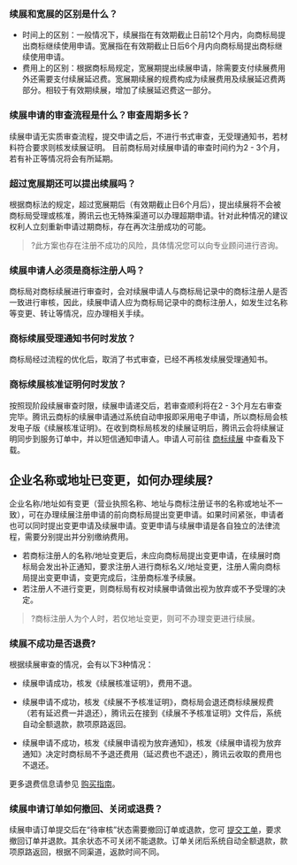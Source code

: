 ### 续展和宽展的区别是什么？
- 时间上的区别：一般情况下，续展指在有效期截止日前12个月内，向商标局提出商标继续使用申请。宽展指在有效期截止日后6个月内向商标局提出商标继续使用申请。
- 费用上的区别：根据商标局规定，宽展期提出续展申请，除需要支付续展费用外还需要支付续展延迟费。宽展期续展的规费构成为续展费用及续展延迟费两部分。相较于有效期续展，增加了续展延迟费这一部分。

### 续展申请的审查流程是什么？审查周期多长？
续展申请无实质审查流程，提交申请之后，不进行书式审查，无受理通知书，若材料符合要求则核发续展证明。
目前商标局对续展申请的审查时间约为2 - 3个月，若有补正等情况将会有所延期。

### 超过宽展期还可以提出续展吗？
根据商标法的规定，超过宽展期后（有效期截止日6个月后），提出续展将不会被商标局受理或核准，腾讯云也无特殊渠道可以办理超期申请。针对此种情况的建议权利人立刻重新申请过期商标，存在再次注册成功的可能。
>?此方案也存在注册不成功的风险，具体情况您可以向专业顾问进行咨询。

### 续展申请人必须是商标注册人吗？
商标局对商标续展进行审查时，会对续展申请人与商标局记录中的商标注册人是否一致进行审核，因此，续展申请人应为商标局记录中的商标注册人，如发生过名称等变更、转让等情况，应办理相关手续。

### 商标续展受理通知书何时发放？
商标局经过流程的优化后，取消了书式审查，已经不再核发续展受理通知书。

### 商标续展核准证明何时发放？
按照现阶段续展审查时限，续展申请递交后，若审查顺利将在2 - 3个月左右审查完毕。腾讯云商标的续展申请通过系统自动申报即采用电子申请，所以商标局会核发电子版《续展核准证明》。在收到商标局核发的续展证明后，腾讯云会将续展证明同步到服务订单中，并以短信通知申请人。申请人可前往 [商标续展](https://console.cloud.tencent.com/trademark/extended) 中查看及下载。


## 企业名称或地址已变更，如何办理续展?
企业名称/地址如有变更（营业执照名称、地址与商标注册证书的名称或地址不一致），可在办理续展注册申请的前向商标局提出变更申请。如果时间紧张，申请者也可以同时提出变更申请及续展申请。变更申请与续展申请是各自独立的法律流程，需要分别提出并分别缴纳费用。
- 若商标注册人的名称/地址变更后，未应向商标局提出变更申请，在续展时商标局会发出补正通知，要求注册人进行商标名义/地址变更，注册人需向商标局提出变更申请，变更完成后，注册商标准予续展。
- 若注册人不进行变更，则商标局有权对续展申请做出视为放弃或不予受理的决定。

>?商标注册人为个人时，若仅地址变更，则可不办理变更进行续展。

### 续展不成功是否退费?
根据续展审查的情况，会有以下3种情况：
- 续展申请成功，核发《续展核准证明》，费用不退。

- 续展申请不成功，核发《续展不予核准证明》，商标局会退还商标续展规费（若有延迟费一并退还），腾讯云在接到《续展不予核准证明》文件后，系统自动全额退款，款项原路返回。

- 续展申请不成功，核发《续展申请视为放弃通知》，核发《续展申请视为放弃通知》决定时商标局不予退还费用（延迟费也不退还），腾讯云收取的费用也不退还。

更多退费信息请参见 [购买指南](https://cloud.tencent.com/document/product/1145/38948)。

### 续展申请订单如何撤回、关闭或退费？ 
续展申请订单提交后在“待审核”状态需要撤回订单或退款，您可 [提交工单](https://console.cloud.tencent.com/workorder/category)，要求撤回订单并退款。其余状态不可关闭不能退款。订单关闭后系统自动全额退款，款项原路返回，根据不同渠道，返款时间不同。
